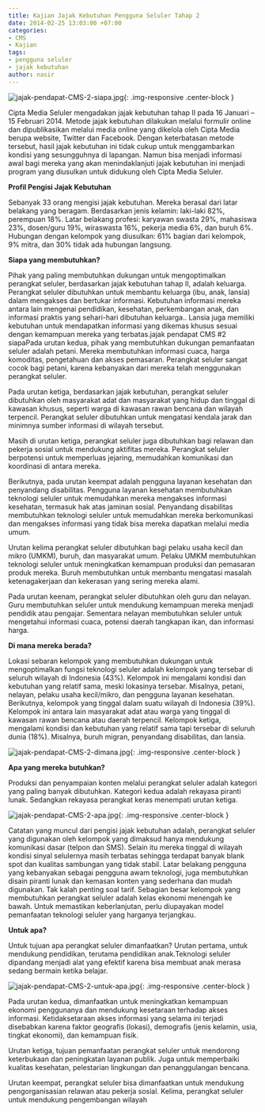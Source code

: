 ```yaml
---
title: Kajian Jajak Kebutuhan Pengguna Seluler Tahap 2
date: 2014-02-25 13:03:00 +07:00
categories:
- CMS
- Kajian
tags:
- pengguna seluler
- jajak kebutuhan
author: nasir
---
```


![jajak-pendapat-CMS-2-siapa.jpg](/uploads/jajak-pendapat-CMS-2-siapa.jpg){: .img-responsive .center-block }

Cipta Media Seluler mengadakan jajak kebutuhan tahap II pada 16 Januari – 15 Februari 2014. Metode jajak kebutuhan dilakukan melalui formulir online dan dipublikasikan melalui media online yang dikelola oleh Cipta Media berupa website, Twitter dan Facebook. Dengan keterbatasan metode tersebut, hasil jajak kebutuhan ini tidak cukup untuk menggambarkan kondisi yang sesungguhnya di lapangan. Namun bisa menjadi informasi awal bagi mereka yang akan menindaklanjuti jajak kebutuhan ini menjadi program yang diusulkan untuk didukung oleh Cipta Media Seluler.

**Profil Pengisi Jajak Kebutuhan**

Sebanyak 33 orang mengisi jajak kebutuhan. Mereka berasal dari latar belakang yang beragam. Berdasarkan jenis kelamin: laki-laki 82%, perempuan 18%. Latar belakang profesi: karyawan swasta 29%, mahasiswa 23%, dosen/guru 19%, wiraswasta 16%, pekerja media 6%, dan buruh 6%. Hubungan dengan kelompok yang diusulkan: 61% bagian dari kelompok, 9% mitra, dan 30% tidak ada hubungan langsung.

**Siapa yang membutuhkan?**

Pihak yang paling membutuhkan dukungan untuk mengoptimalkan perangkat seluler, berdasarkan jajak kebutuhan tahap II, adalah keluarga. Perangkat seluler dibutuhkan untuk membantu keluarga (ibu, anak, lansia) dalam mengakses dan bertukar informasi. Kebutuhan informasi mereka antara lain mengenai pendidikan, kesehatan, perkembangan anak, dan informasi praktis yang sehari-hari dibutuhan keluarga.. Lansia juga memiliki kebutuhan untuk mendapatkan informasi yang dikemas khusus sesuai dengan kemampuan mereka yang terbatas.jajak pendapat CMS #2 siapaPada urutan kedua, pihak yang membutuhkan dukungan pemanfaatan seluler adalah petani. Mereka membutuhkan informasi cuaca, harga komoditas, pengetahuan dan akses pemasaran. Perangkat seluler sangat cocok bagi petani, karena kebanyakan dari mereka telah menggunakan perangkat seluler.

Pada urutan ketiga, berdasarkan jajak kebutuhan, perangkat seluler dibutuhkan oleh masyarakat adat dan masyarakat yang hidup dan tinggal di kawasan khusus, seperti warga di kawasan rawan bencana dan wilayah terpencil. Perangkat seluler dibutuhkan untuk mengatasi kendala jarak dan minimnya sumber informasi di wilayah tersebut.

Masih di urutan ketiga, perangkat seluler juga dibutuhkan bagi relawan dan pekerja sosial untuk mendukung aktifitas mereka. Perangkat seluler berpotensi untuk memperluas jejaring, memudahkan komunikasi dan koordinasi di antara mereka.

Berikutnya, pada urutan keempat adalah pengguna layanan kesehatan dan penyandang disabilitas. Pengguna layanan kesehatan membutuhkan teknologi seluler untuk memudahkan mereka mengakses informasi kesehatan, termasuk hak atas jaminan sosial. Penyandang disabilitas membutuhkan teknologi seluler untuk memudahkan mereka berkomunikasi dan mengakses informasi yang tidak bisa mereka dapatkan melalui media umum.

Urutan kelima perangkat seluler dibutuhkan bagi pelaku usaha kecil dan mikro (UMKM), buruh, dan masyarakat umum. Pelaku UMKM membutuhkan teknologi seluler untuk meningkatkan kemampuan produksi dan pemasaran produk mereka. Buruh membutuhkan untuk membantu mengatasi masalah ketenagakerjaan dan kekerasan yang sering mereka alami.

Pada urutan keenam, perangkat seluler dibutuhkan oleh guru dan nelayan. Guru membutuhkan seluler untuk mendukung kemampuan mereka menjadi pendidik atau pengajar. Sementara nelayan membutuhkan seluler untuk mengetahui informasi cuaca, potensi daerah tangkapan ikan, dan informasi harga.

**Di mana mereka berada?**

Lokasi sebaran kelompok yang membutuhkan dukungan untuk mengoptimalkan fungsi teknologi seluler adalah kelompok yang tersebar di seluruh wilayah di Indonesia (43%). Kelompok ini mengalami kondisi dan kebutuhan yang relatif sama, meski lokasinya tersebar. Misalnya, petani, nelayan, pelaku usaha kecil/mikro, dan pengguna layanan kesehatan. Berikutnya, kelompok yang tinggal dalam suatu wilayah di Indonesia (39%). Kelompok ini antara lain masyarakat adat atau warga yang tinggal di kawasan rawan bencana atau daerah terpencil.  Kelompok ketiga, mengalami kondisi dan kebutuhan yang relatif sama tapi tersebar di seluruh dunia (18%). Misalnya, buruh migran, penyandang disabilitas, dan lansia.

![jajak-pendapat-CMS-2-dimana.jpg](/uploads/jajak-pendapat-CMS-2-dimana.jpg){: .img-responsive .center-block }

**Apa yang mereka butuhkan?**

Produksi dan penyampaian konten melalui perangkat seluler adalah kategori yang paling banyak dibutuhkan. Kategori kedua adalah rekayasa piranti lunak. Sedangkan rekayasa perangkat keras menempati urutan ketiga.

![jajak-pendapat-CMS-2-apa.jpg](/uploads/jajak-pendapat-CMS-2-apa.jpg){: .img-responsive .center-block }

Catatan yang muncul dari pengisi jajak kebutuhan adalah, perangkat seluler yang digunakan oleh kelompok yang dimaksud hanya mendukung komunikasi dasar (telpon dan SMS). Selain itu mereka tinggal di wilayah kondisi sinyal selulernya masih terbatas sehingga terdapat banyak blank spot dan kualitas sambungan yang tidak stabil. Latar belakang pengguna yang kebanyakan sebagai pengguna awam teknologi, juga membutuhkan disain piranti lunak dan kemasan konten yang sederhana dan mudah digunakan. Tak kalah penting soal tarif. Sebagian besar kelompok yang membutuhkan perangkat seluler adalah kelas ekonomi menengah ke bawah. Untuk memastikan keberlanjutan, perlu diupayakan model pemanfaatan teknologi seluler yang harganya terjangkau.

**Untuk apa?**

Untuk tujuan apa perangkat seluler dimanfaatkan? Urutan pertama, untuk mendukung pendidikan, terutama pendidikan anak.Teknologi seluler dipandang menjadi alat yang efektif karena bisa membuat anak merasa sedang bermain ketika belajar.

![jajak-pendapat-CMS-2-untuk-apa.jpg](/uploads/jajak-pendapat-CMS-2-untuk-apa.jpg){: .img-responsive .center-block }

Pada urutan kedua, dimanfaatkan untuk meningkatkan kemampuan ekonomi penggunanya dan mendukung kesetaraan terhadap akses informasi. Ketidaksetaraan akses informasi yang selama ini terjadi disebabkan karena faktor geografis (lokasi), demografis (jenis kelamin, usia, tingkat ekonomi), dan kemampuan fisik.

Urutan ketiga, tujuan pemanfaatan perangkat seluler untuk mendorong keterbukaan dan peningkatan layanan publik. Juga untuk memperbaiki kualitas kesehatan, pelestarian lingkungan dan penanggulangan bencana.

Urutan keempat, perangkat seluler bisa dimanfaatkan untuk mendukung pengorganisasian relawan atau pekerja sosial. Kelima, perangkat seluler untuk mendukung pengembangan wilayah